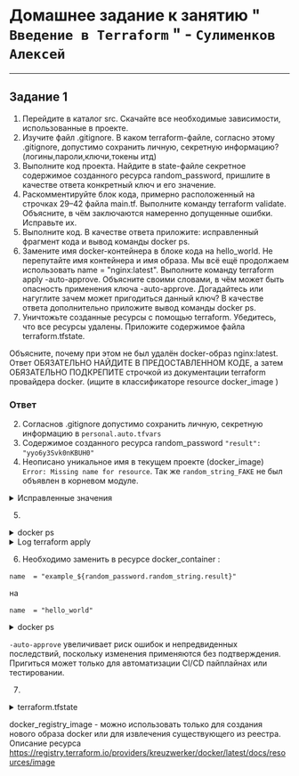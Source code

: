 # Домашнее задание к занятию " `Введение в Terraform` " - `Сулименков Алексей`

---

## Задание 1

1. Перейдите в каталог src. Скачайте все необходимые зависимости, использованные в проекте.
2. Изучите файл .gitignore. В каком terraform-файле, согласно этому .gitignore, допустимо сохранить личную, секретную информацию?(логины,пароли,ключи,токены итд)
3. Выполните код проекта. Найдите в state-файле секретное содержимое созданного ресурса random_password, пришлите в качестве ответа конкретный ключ и его значение.
4. Раскомментируйте блок кода, примерно расположенный на строчках 29–42 файла main.tf. Выполните команду terraform validate. Объясните, в чём заключаются намеренно допущенные ошибки. Исправьте их.
5. Выполните код. В качестве ответа приложите: исправленный фрагмент кода и вывод команды docker ps.
6. Замените имя docker-контейнера в блоке кода на hello_world. Не перепутайте имя контейнера и имя образа. Мы всё ещё продолжаем использовать name = "nginx:latest". Выполните команду terraform apply -auto-approve. Объясните своими словами, в чём может быть опасность применения ключа -auto-approve. Догадайтесь или нагуглите зачем может пригодиться данный ключ? В качестве ответа дополнительно приложите вывод команды docker ps.
7. Уничтожьте созданные ресурсы с помощью terraform. Убедитесь, что все ресурсы удалены. Приложите содержимое файла terraform.tfstate.

Объясните, почему при этом не был удалён docker-образ nginx:latest. Ответ ОБЯЗАТЕЛЬНО НАЙДИТЕ В ПРЕДОСТАВЛЕННОМ КОДЕ, а затем ОБЯЗАТЕЛЬНО ПОДКРЕПИТЕ строчкой из документации terraform провайдера docker. (ищите в классификаторе resource docker_image )

### Ответ

2. Согласнов .gitignore допустимо сохранить личную, секретную информацию в `personal.auto.tfvars`
3. Cодержимое созданного ресурса random_password `"result": "yyo6y3Svk0nKBUH0"`
4. Неописано уникальное имя в текущем проекте (docker_image) `Error: Missing name for resource`. Так же `random_string_FAKE` не был объявлен в корневом модуле.

<details> <summary>Исправленные значения</summary>

```bash

resource "docker_image" "nginx"{
  name         = "nginx:latest"
  keep_locally = true
}

resource "docker_container" "nginx" {
  image = docker_image.nginx.image_id
  name  = "example_${random_password.random_string.result}"

  ports {
    internal = 80
    external = 9090
  }
}

```

</details>

5.

<details> <summary>docker ps</summary>

![task1](https://github.com/biparasite/TER-HW01/blob/main/task_1.1.png "task1")

</details>

<details> <summary>Log terraform apply</summary>

```bash
random_password.random_string: Refreshing state... [id=none]

Terraform used the selected providers to generate the following execution plan. Resource actions are indicated with the following symbols:

- create

Terraform will perform the following actions:

\# docker_container.nginx will be created

- resource "docker_container" "nginx" {

  - attach = false
  - bridge = (known after apply)
  - command = (known after apply)
  - container_logs = (known after apply)
  - container_read_refresh_timeout_milliseconds = 15000
  - entrypoint = (known after apply)
  - env = (known after apply)
  - exit_code = (known after apply)
  - hostname = (known after apply)
  - id = (known after apply)
  - image = (known after apply)
  - init = (known after apply)
  - ipc_mode = (known after apply)
  - log_driver = (known after apply)
  - logs = false
  - must_run = true
  - name = (sensitive value)
  - network_data = (known after apply)
  - read_only = false
  - remove_volumes = true
  - restart = "no"
  - rm = false
  - runtime = (known after apply)
  - security_opts = (known after apply)
  - shm_size = (known after apply)
  - start = true
  - stdin_open = false
  - stop_signal = (known after apply)
  - stop_timeout = (known after apply)
  - tty = false
  - wait = false
  - wait_timeout = 60

  - healthcheck (known after apply)

  - labels (known after apply)

  - ports { + external = 9090 + internal = 80 + ip = "0.0.0.0" + protocol = "tcp"
    }
    }

\# docker_image.nginx will be created

- resource "docker_image" "nginx" {
  - id = (known after apply)
  - image_id = (known after apply)
  - keep_locally = true
  - name = "nginx:latest"
  - repo_digest = (known after apply)
    }

Plan: 2 to add, 0 to change, 0 to destroy.

Do you want to perform these actions?
Terraform will perform the actions described above.
Only 'yes' will be accepted to approve.

Enter a value: yes

docker_image.nginx: Creating...
docker_image.nginx: Still creating... [10s elapsed]
docker_image.nginx: Creation complete after 19s [id=sha256:1f94323bafb2ac98d25b664b8c48b884a8db9db3d9c98921b3b8ade588b2e676nginx:latest]
docker_container.nginx: Creating...
docker_container.nginx: Creation complete after 1s [id=0640c8e486e83fd938a22d843d102998385e3e6382a81448993d171ff19939c9]

Apply complete! Resources: 2 added, 0 changed, 0 destroyed.

```

</details>

6. Необходимо заменить в ресурсе docker_container :

```
name  = "example_${random_password.random_string.result}"
```

на

```
name  = "hello_world"
```

 <details> <summary>docker ps</summary>

![task1](https://github.com/biparasite/TER-HW01/blob/main/task_1.2.png "task1")

</details>

`-auto-approve` увеличивает риск ошибок и непредвиденных последствий, поскольку изменения применяются без подтверждения. Пригиться может только для автоматизации CI/CD пайплайнах или тестировании.

7. 
 <details> <summary>terraform.tfstate</summary>

```
{
  "version": 4,
  "terraform_version": "1.11.2",
  "serial": 14,
  "lineage": "997d2d4b-0dc7-1808-cbb2-cb8e47e5698e",
  "outputs": {},
  "resources": [],
  "check_results": null
}
```

</details>

docker_registry_image - можно использовать только для создания нового образа docker или для извлечения существующего из реестра. Описание ресурса https://registry.terraform.io/providers/kreuzwerker/docker/latest/docs/resources/image
